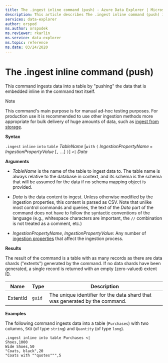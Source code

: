 ```yaml
---
title: The .ingest inline command (push) - Azure Data Explorer | Microsoft Docs
description: This article describes The .ingest inline command (push) in Azure Data Explorer.
services: data-explorer
author: orspod
ms.author: orspodek
ms.reviewer: rkarlin
ms.service: data-explorer
ms.topic: reference
ms.date: 03/24/2020
---
```

# The .ingest inline command (push)

This command ingests data into a table by "pushing" the data
that is embedded inline in the command text itself.

> [!NOTE]
> This command's main purpose is for manual ad-hoc testing purposes.
> For production use it is recommended to use other ingestion methods
> more appropriate for bulk delivery of huge amounts of data,
> such as [ingest from storage](./ingest-from-storage.md).

**Syntax**

`.ingest` `inline` `into` `table` *TableName*
[`with` `(` *IngestionPropertyName* `=` *IngestionPropertyValue* [`,` ...] `)`]
`<|` *Data*



**Arguments**

* *TableName* is the name of the table to ingest data to.
  The table name is always relative to the database in context,
  and its schema is the schema that will be assumed for the data
  if no schema mapping object is provided.

* *Data* is the data content to ingest. Unless otherwise modified
  by the ingestion properties, this content is parsed as CSV.
  Note that unlike most control commands and queries, the text
  of the *Data* part of the command does not have to follow
  the syntactic conventions of the language (e.g., whitespace
  characters are important, the `//` combination is not treated
  as a comment, etc.)

* *IngestionPropertyName*, *IngestionPropertyValue*: Any number of
  [ingestion properties](https://docs.microsoft.com/azure/data-explorer/ingestion-properties) that affect the ingestion process.

**Results**

The result of the command is a table with as many records
as there are data shards ("extents") generated by the command.
If no data shards have been generated, a single record is returned
with an empty (zero-valued) extent ID.

|Name       |Type      |Description                                                                |
|-----------|----------|---------------------------------------------------------------------------|
|ExtentId   |`guid`    |The unique identifier for the data shard that was generated by the command.|

**Examples**

The following command ingests data into a table (`Purchases`) with two
columns, `SKU` (of type `string`) and `Quantity` (of type `long`).

```kusto
.ingest inline into table Purchases <|
Shoes,1000
Wide Shoes,50
"Coats, black",20
"Coats with ""quotes""",5
```



<!--
It is possible to generate inline ingests commands using the Kusto.Data client library. (Note that compression does allow one to embed newlines in quoted fields) 

    Kusto.Data.Common.CslCommandGenerator.GenerateTableIngestPushCommand(tableName, compressed: true, csvData: csvStream);

-->